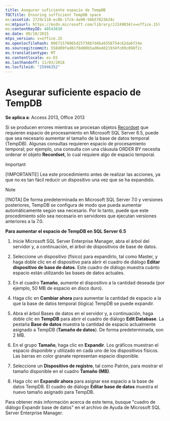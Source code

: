 ```yaml
---
title: Asegurar suficiente espacio de TempDB
TOCTitle: Ensuring sufficient TempDB space
ms:assetid: 2729c118-ec8b-1fcb-4a90-56b57823b24c
ms:mtpsurl: https://msdn.microsoft.com/library/JJ249034(v=office.15)
ms:contentKeyID: 48543830
ms.date: 09/18/2015
mtps_version: v=office.15
ms.openlocfilehash: 09671570865d25738b7d4ba9358754c62da6f24e
ms.sourcegitcommit: 558d09fad81f8d80b5ad0edd21934fc09c098f2c
ms.translationtype: MT
ms.contentlocale: es-ES
ms.lasthandoff: 11/03/2018
ms.locfileid: "25946352"
---
```

# <a name="ensuring-sufficient-tempdb-space"></a>Asegurar suficiente espacio de TempDB


**Se aplica a**: Access 2013, Office 2013

Si se producen errores mientras se procesan objetos [Recordset](recordset-object-ado.md) que requieren espacio de procesamiento en Microsoft SQL Server 6.5, puede que sea necesario aumentar el tamaño de la base de datos temporal (TempDB). Algunas consultas requieren espacio de procesamiento temporal; por ejemplo, una consulta con una cláusula ORDER BY necesita ordenar el objeto **Recordset**, lo cual requiere algo de espacio temporal.

> [!IMPORTANT]
> [!IMPORTANTE] Lea este procedimiento antes de realizar las acciones, ya que no es tan fácil reducir un dispositivo una vez que se ha expandido.

> [!NOTE]
> [!NOTA] De forma predeterminada en Microsoft SQL Server 7.0 y versiones posteriores, TempDB se configura de modo que pueda aumentar automáticamente según sea necesario. Por lo tanto, puede que este procedimiento sólo sea necesario en servidores que ejecutan versiones anteriores a la 7.0.



**Para aumentar el espacio de TempDB en SQL Server 6.5**

1.  Inicie Microsoft SQL Server Enterprise Manager, abra el árbol del servidor y, a continuación, el árbol de dispositivos de base de datos.

2.  Seleccione un dispositivo (físico) para expandirlo, tal como Master, y haga doble clic en el dispositivo para abrir el cuadro de diálogo **Editar dispositivo de base de datos**. Este cuadro de diálogo muestra cuánto espacio están utilizando las bases de datos actuales.

3.  En el cuadro **Tamaño**, aumente el dispositivo a la cantidad deseada (por ejemplo, 50 MB de espacio en disco duro).

4.  Haga clic en **Cambiar ahora** para aumentar la cantidad de espacio a la que la base de datos temporal (lógica) TempDB se puede expandir.

5.  Abra el árbol Bases de datos en el servidor y, a continuación, haga doble clic en **TempDB** para abrir el cuadro de diálogo **Edit Database**. La pestaña **Base de datos** muestra la cantidad de espacio actualmente asignado a TempDB (**Tamaño de datos**). De forma predeterminada, son 2 MB.

6.  En el grupo **Tamaño**, haga clic en **Expandir**. Los gráficos muestran el espacio disponible y utilizado en cada uno de los dispositivos físicos. Las barras en color granate representan espacio disponible.

7.  Seleccione un **Dispositivo de registro**, tal como Patrón, para mostrar el tamaño disponible en el cuadro **Tamaño (MB)**.

8.  Haga clic en **Expandir ahora** para asignar ese espacio a la base de datos TempDB. El cuadro de diálogo **Editar base de datos** muestra el nuevo tamaño asignado para TempDB.

Para obtener más información acerca de este tema, busque "cuadro de diálogo Expandir base de datos" en el archivo de Ayuda de Microsoft SQL Server Enterprise Manager.

